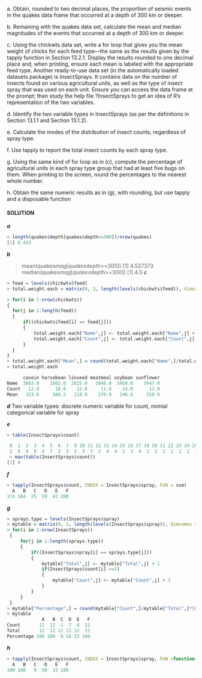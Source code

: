 a. Obtain, rounded to two decimal places, the proportion of seismic events in the quakes data frame that occurred at a depth of 300 km or deeper.

b. Remaining with the quakes data set, calculate the mean and median magnitudes of the events that occurred at a depth of 300 km or deeper.

c. Using the chickwts data set, write a for loop that gives you the mean weight of chicks for each feed type—the same as the results given by the tapply function in Section 13.2.1. Display the results rounded to one decimal place and, when printing, ensure each mean is labeled with the appropriate feed type. Another ready-to-use data set (in the automatically loaded datasets package) is InsectSprays. It contains data on the number of insects found on various agricultural units, as well as the type of insect spray that was used on each unit. Ensure you can access the data frame at the prompt; then study the help file ?InsectSprays to get an idea of R’s representation of the two variables.

d. Identify the two variable types in InsectSprays (as per the definitions in Section 13.1.1 and Section 13.1.2).

e. Calculate the modes of the distribution of insect counts, regardless of spray type.

f. Use tapply to report the total insect counts by each spray type.

g. Using the same kind of for loop as in (c), compute the percentage of agricultural units in each spray type group that had   at least five bugs on them. When printing to the screen, round the percentages to the nearest whole number.

h. Obtain the same numeric results as in (g), with rounding, but use tapply and a disposable function

#### SOLUTION 

***a***
```R
> length(quakes$depth[quakes$depth>=300])/nrow(quakes)
[1] 0.453
```
***b***
> mean(quakes$mag[quakes$depth>=300])
[1] 4.527373
> median(quakes$mag[quakes$depth>=300])
[1] 4.5
***c***
```R
> feed = levels(chickwts$feed)
> total.weight.each = matrix(0, 3, length(levels(chickwts$feed)), dimnames = list(c("Name","Count", "Mean"), levels(chickwts$feed)))

> for(i in 1:nrow(chickwts)) 
{
  for(j in 1:length(feed)) 
  {
      if((chickwts$feed[i] == feed[j]))
      {
          total.weight.each["Name",j] <- total.weight.each["Name",j] + chickwts$weight[i]
          total.weight.each["Count",j] <- total.weight.each["Count",j] + 1
      }
  }
}
> total.weight.each["Mean",] = round(total.weight.each["Name",]/total.weight.each["Count",], digit = 1)
> total.weight.each
```
```R
      casein horsebean linseed meatmeal soybean sunflower
Name  3883.0    1602.0  2625.0   3046.0  3450.0    3947.0
Count   12.0      10.0    12.0     11.0    14.0      12.0
Mean   323.6     160.2   218.8    276.9   246.4     328.9
```
***d***
Two variable types: discrete numeric variable for count, nomial categorical variable for spray

***e***
```R
> table(InsectSprays$count)

 0  1  2  3  4  5  6  7  9 10 11 12 13 14 15 16 17 19 20 21 22 23 24 26 
 2  6  4  8  4  7  3  3  1  3  3  2  4  4  2  2  4  1  2  2  1  1  1  2 
 > max(table(InsectSprays$count))
[1] 8
```

***f***
```R
> tapply(InsectSprays$count, INDEX = InsectSprays$spray, FUN = sum)
  A   B   C   D   E   F 
174 184  25  59  42 200 
```
***g***
```R
> sprays.type = levels(InsectSprays$spray)
> mytable = matrix(0, 3, length(levels(InsectSprays$spray)), dimnames = list(c("Count","Total", "Percentage"), levels(InsectSprays$spray)))
> for(i in 1:nrow(InsectSprays)) 
 {
     for(j in 1:length(sprays.type)) 
     {
         if((InsectSprays$spray[i] == sprays.type[j]))
         {
             mytable["Total",j] <- mytable["Total",j] + 1
             if(InsectSprays$count[i] >=5)
             {
                 mytable["Count",j] <- mytable["Count",j] + 1
             }
         }
     }
 }
> mytable["Percentage",] = round(mytable["Count",]/mytable["Total",]*100, digit=0) 
> mytable
             A   B  C  D  E   F
Count       12  12  1  7  4  12
Total       12  12 12 12 12  12
Percentage 100 100  8 58 33 100
```
***h***
```R
> tapply(InsectSprays$count, INDEX = InsectSprays$spray, FUN =function(x) round(length(which(x>=5))/length(x)*100, digit=0))
  A   B   C   D   E   F 
100 100   8  58  33 100 
```
